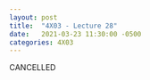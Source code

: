 ```yaml
---
layout: post
title:  "4X03 - Lecture 28"
date:   2021-03-23 11:30:00 -0500
categories: 4X03
---
```


CANCELLED